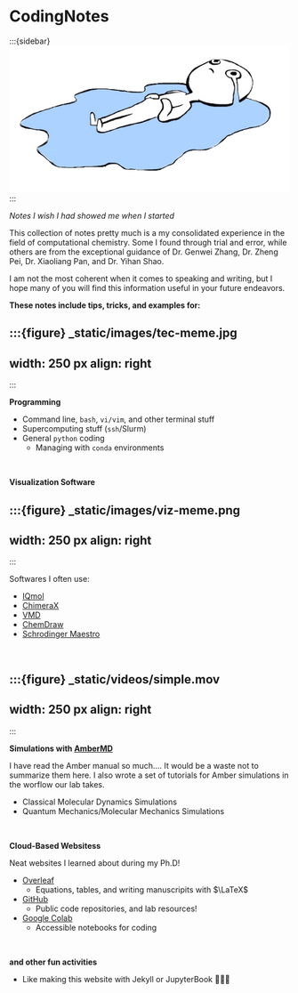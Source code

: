 # CodingNotes

:::{sidebar}
![](_static/images/welcome.png)
:::

*Notes I wish I had showed me when I started*

This collection of notes pretty much is a my consolidated experience in the field of computational chemistry. Some I found through trial and error, while others are from the exceptional guidance of Dr. Genwei Zhang, Dr. Zheng Pei, Dr. Xiaoliang Pan, and Dr. Yihan Shao.

I am not the most coherent when it comes to speaking and writing, but I hope many of you will find this information useful in your future endeavors.


**These notes include tips, tricks, and examples for:**

:::{figure} _static/images/tec-meme.jpg
---
width: 250 px
align: right
---
:::

**Programming**

* Command line, `bash`, `vi/vim`, and other terminal stuff
* Supercomputing stuff (`ssh`/Slurm)
* General `python` coding
    * Managing with `conda` environments 
  
<br clear="right"/>


**Visualization Software**

:::{figure} _static/images/viz-meme.png
---
width: 250 px
align: right
---
:::

Softwares I often use:
   * [IQmol](http://iqmol.org)
   * [ChimeraX](https://www.cgl.ucsf.edu/chimerax/) 
   * [VMD]( https://www.ks.uiuc.edu/Research/vmd/)
   * [ChemDraw](https://connect.revvitysignals.com/sitesubscription/Gallery.aspx)
   * [Schrodinger Maestro](https://www.schrodinger.com/products/maestro)

<br clear="right"/>

:::{figure} _static/videos/simple.mov
---
width: 250 px
align: right
---
:::

**Simulations with [AmberMD](http://ambermd.org)**

I have read the Amber manual so much.... It would be a waste not to summarize them here. I also wrote a set of tutorials for Amber simulations in the worflow our lab takes.

   * Classical Molecular Dynamics Simulations
   * Quantum Mechanics/Molecular Mechanics Simulations

<br clear="right"/>

**Cloud-Based Websitess**

Neat websites I learned about during my Ph.D!
* [Overleaf](https://www.overleaf.com) 
  * Equations, tables, and writing manuscripits with $\LaTeX$
* [GitHub](https://github.com) 
  * Public code repositories, and lab resources!
* [Google Colab](https://colab.research.google.com)
  * Accessible notebooks for coding
  
<br>

**and other fun activities**
    
* Like making this website with Jekyll or JupyterBook 🤪🤪🤪

